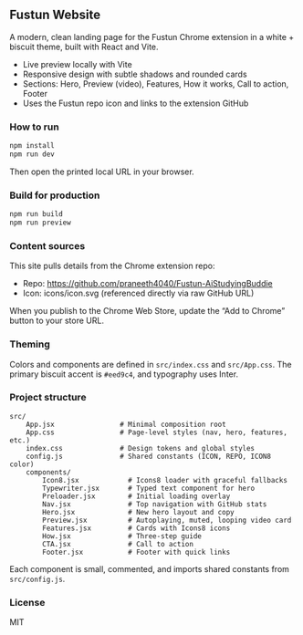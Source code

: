 ## Fustun Website

A modern, clean landing page for the Fustun Chrome extension in a white + biscuit theme, built with React and Vite.

- Live preview locally with Vite
- Responsive design with subtle shadows and rounded cards
- Sections: Hero, Preview (video), Features, How it works, Call to action, Footer
- Uses the Fustun repo icon and links to the extension GitHub

### How to run

```bash
npm install
npm run dev
```

Then open the printed local URL in your browser.

### Build for production

```bash
npm run build
npm run preview
```

### Content sources

This site pulls details from the Chrome extension repo:

- Repo: https://github.com/praneeth4040/Fustun-AiStudyingBuddie
- Icon: icons/icon.svg (referenced directly via raw GitHub URL)

When you publish to the Chrome Web Store, update the “Add to Chrome” button to your store URL.

### Theming

Colors and components are defined in `src/index.css` and `src/App.css`. The primary biscuit accent is `#eed9c4`, and typography uses Inter.

### Project structure

```
src/
	App.jsx                # Minimal composition root
	App.css                # Page-level styles (nav, hero, features, etc.)
	index.css              # Design tokens and global styles
	config.js              # Shared constants (ICON, REPO, ICON8 color)
	components/
		Icon8.jsx            # Icons8 loader with graceful fallbacks
		Typewriter.jsx       # Typed text component for hero
		Preloader.jsx        # Initial loading overlay
		Nav.jsx              # Top navigation with GitHub stats
		Hero.jsx             # New hero layout and copy
		Preview.jsx          # Autoplaying, muted, looping video card
		Features.jsx         # Cards with Icons8 icons
		How.jsx              # Three-step guide
		CTA.jsx              # Call to action
		Footer.jsx           # Footer with quick links
```

Each component is small, commented, and imports shared constants from `src/config.js`.

### License

MIT
